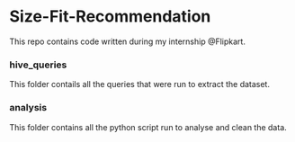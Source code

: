 # Size-Fit-Recommendation
This repo contains code written during my internship @Flipkart.

### hive_queries
This folder contails all the queries that were run to extract the dataset.

### analysis
This folder contains all the python script run to analyse and clean the data.
